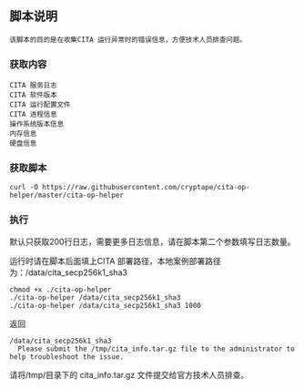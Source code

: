 ## 脚本说明

```
该脚本的目的是在收集CITA 运行异常时的错误信息，方便技术人员排查问题。
```

### 获取内容

```
CITA 服务日志
CITA 软件版本
CITA 运行配置文件
CITA 进程信息
操作系统版本信息
内存信息
硬盘信息
```

### 获取脚本
```
curl -O https://raw.githubusercontent.com/cryptape/cita-op-helper/master/cita-op-helper
```

###  执行
默认只获取200行日志，需要更多日志信息，请在脚本第二个参数填写日志数量。

运行时请在脚本后面填上CITA 部署路径，本地案例部署路径为：/data/cita_secp256k1_sha3
```
chmod +x ./cita-op-helper
./cita-op-helper /data/cita_secp256k1_sha3
./cita-op-helper /data/cita_secp256k1_sha3 1000
```
返回
```
/data/cita_secp256k1_sha3
  Please submit the /tmp/cita_info.tar.gz file to the administrator to help troubleshoot the issue. 
```
请将/tmp/目录下的 cita_info.tar.gz 文件提交给官方技术人员排查。
